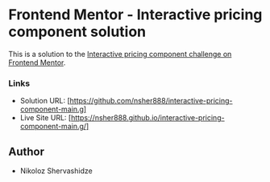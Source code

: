 # Frontend Mentor - Interactive pricing component solution

This is a solution to the [Interactive pricing component challenge on Frontend Mentor](https://www.frontendmentor.io/challenges/interactive-pricing-component-t0m8PIyY8).

### Links

-   Solution URL: [https://github.com/nsher888/interactive-pricing-component-main.g]
-   Live Site URL: [https://nsher888.github.io/interactive-pricing-component-main.g/]

## Author

-   Nikoloz Shervashidze
